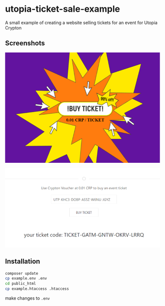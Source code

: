# utopia-ticket-sale-example
A small example of creating a website selling tickets for an event for Utopia Crypton

## Screenshots

![screenshot](https://github.com/Sagleft/utopia-ticket-sale-example/raw/master/resources/screenshot1.png)

![screenshot](https://github.com/Sagleft/utopia-ticket-sale-example/raw/master/resources/screenshot2.png)

## Installation

```bash
composer update
cp example.env .env
cd public_html
cp example.htaccess .htaccess
```

make changes to `.env`
